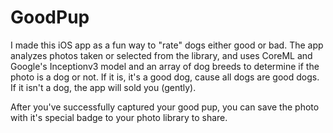 # GoodPup
I made this iOS app as a fun way to "rate" dogs either good or bad. The app analyzes photos taken or selected from the library, and uses CoreML and Google's Inceptionv3 model and an array of dog breeds to determine if the photo is a dog or not. If it is, it's a good dog, cause all dogs are good dogs. If it isn't a dog, the app will sold you (gently).

After you've successfully captured your good pup, you can save the photo with it's special badge to your photo library to share.
